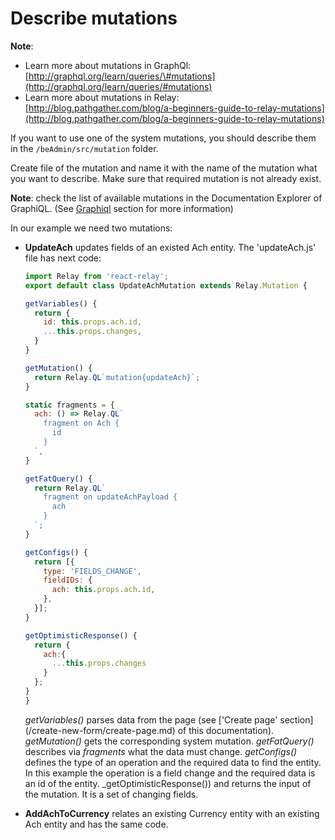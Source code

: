 # Describe mutations

**Note**:

* Learn more about mutations in GraphQl: [http://graphql.org/learn/queries/\#mutations](http://graphql.org/learn/queries/#mutations)
* Learn more about mutations in Relay: 
  [http://blog.pathgather.com/blog/a-beginners-guide-to-relay-mutations](http://blog.pathgather.com/blog/a-beginners-guide-to-relay-mutations)

If you want to use one of the system mutations, you should describe them in the `/beAdmin/src/mutation` folder.

Create file of the mutation and name it with the name of the mutation what you want to describe. Make sure that required mutation is not already exist.

**Note**: check the list of available mutations in the Documentation Explorer of GraphiQL. \(See [Graphiql](/working-with-graphiql.md) section for more information\)

In our example we need two mutations:

* **UpdateAch** updates fields of an existed Ach entity. The 'updateAch.js' file has next code:

  ```javascript
  import Relay from 'react-relay';
  export default class UpdateAchMutation extends Relay.Mutation {

  getVariables() {
    return {
      id: this.props.ach.id,
      ...this.props.changes,
    }
  }

  getMutation() {
    return Relay.QL`mutation{updateAch}`;
  }

  static fragments = {
    ach: () => Relay.QL`
      fragment on Ach {
        id
      }
    `,
  }

  getFatQuery() {
    return Relay.QL`
      fragment on updateAchPayload {
        ach
      }
    `;
  }

  getConfigs() {
    return [{
      type: 'FIELDS_CHANGE',
      fieldIDs: {
        ach: this.props.ach.id,
      },
    }];
  }

  getOptimisticResponse() {
    return {
      ach:{
        ...this.props.changes
      }
    };
  }
  }
  ```

  _getVariables\(\)_ parses data from the page \(see ['Create page' section](/create-new-form/create-page.md\) of this documentation\).
  _getMutation\(\)_ gets the corresponding system mutation.
  _getFatQuery\(\)_ describes via _fragments_ what the data must change.
  _getConfigs\(\)_ defines the type of an operation and the required data to find the entity. In this example the operation is a field change and the required data is an id of  the entity.
  _getOptimisticResponse\(\)\) and returns the input of the mutation. It is a set of changing fields.

* **AddAchToCurrency** relates an existing Currency entity with an existing Ach entity and has the same code.



